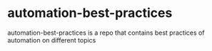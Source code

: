 # automation-best-practices
automation-best-practices is a repo that contains best practices of automation on different topics
